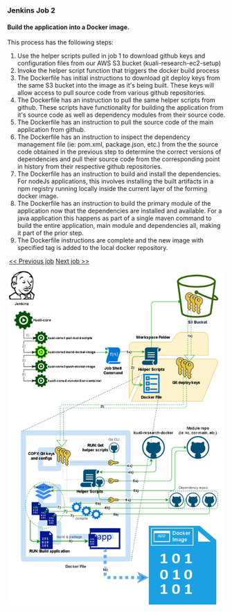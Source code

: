 ### Jenkins Job 2

#### Build the application into a Docker image.

This process has the following steps:

1. Use the helper scripts pulled in job 1 to download github keys and configuration files from our AWS S3 bucket (kuali-research-ec2-setup)
2. Invoke the helper script function that triggers the docker build process
3. The Dockerfile has initial instructions to download git deploy keys from the same S3 bucket into the image as it's being built. These keys will allow access to pull source code from various github repositories. 
4. The Dockerfile has an instruction to pull the same helper scripts from github. These scripts have functionality for building the application from it's source code as well as dependency modules from their source code.
5. The Dockerfile has an instruction to pull the source code of the main application from github.
6. The Dockerfile has an instruction to inspect the dependency management file (ie: pom.xml, package.json, etc.) from the the source code obtained in the previous step to determine the correct versions of dependencies and pull their source code from the corresponding point in history from their respective github repositories.
7. The Dockerfile has an instruction to build and install the dependencies. For nodeJs applications, this involves installing the built artifacts in a npm registry running locally inside the current layer of the forming docker image. 
8. The Dockerfile has an instruction to build the primary module of the application now that the dependencies are installed and available. For a java application this happens as part of a single maven command to build the entire application, main module and dependencies all, making it part of the prior step.
9. The Dockerfile instructions are complete and the new image with specified tag is added to the local docker repository.

​                                                           [<<    Previous job](Jenkins1.md)                      [Next job   >>](images/Jenkins3.md)



<img src="images\deployment3.png" alt="jenkins2"/>